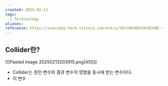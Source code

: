 ```yaml
---
created: 2025-02-12
tags:
  - Terminology
aliases: 
reference: https://everyday-tech.tistory.com/entry/%EC%9D%B8%EA%B3%BC-%EC%B6%94%EB%A1%A0%EC%9D%84-%EC%96%B4%EB%A0%B5%EA%B2%8C-%ED%95%98%EB%8A%94-%EC%9A%94%EC%86%8CCollider
---
```

## Collider란?
![[Pasted image 20250213203915.png|450]]
- Collider는 원인 변수와 결과 변수의 영향을 동시에 받는 변수이다.
- 이 변수